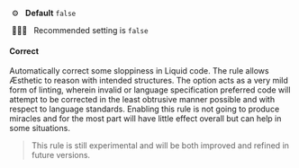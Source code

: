 &nbsp;⚙️&nbsp;&nbsp;&nbsp;**Default** `false`

&nbsp;💁🏽‍♀️&nbsp;&nbsp;&nbsp;Recommended setting is `false`

#### Correct

Automatically correct some sloppiness in Liquid code. The rule allows Æsthetic to reason with intended structures. The option acts as a very mild form of linting, wherein invalid or language specification preferred code will attempt to be corrected in the least obtrusive manner possible and with respect to language standards. Enabling this rule is not going to produce miracles and for the most part will have little effect overall but can help in some situations.

> This rule is still experimental and will be both improved and refined in future versions.



